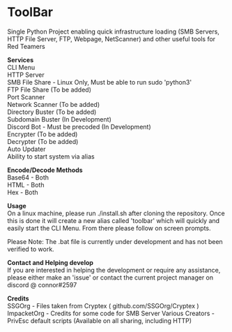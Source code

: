# ToolBar
Single Python Project enabling quick infrastructure loading (SMB Servers, HTTP File Server, FTP, Webpage, NetScanner) and other useful tools for Red Teamers

**Services** \
CLI Menu  \
HTTP Server \
SMB File Share - Linux Only, Must be able to run sudo 'python3' \
FTP File Share (To be added) \
Port Scanner  \
Network Scanner (To be added) \
Directory Buster (To be added) \
Subdomain Buster (In Development) \
Discord Bot - Must be precoded (In Development) \
Encrypter (To be added) \
Decrypter (To be added) \
Auto Updater \
Ability to start system via alias

**Encode/Decode Methods** \
Base64 - Both \
HTML - Both \
Hex - Both

**Usage** \
On a linux machine, please run ./install.sh after cloning the repository. Once this is done it will create a new alias called 'toolbar' which will quickly and easily start the CLI Menu. From there please follow on screen prompts. 

Please Note: The .bat file is currently under development and has not been verified to work. 

**Contact and Helping develop** \
If you are interested in helping the development or require any assistance, please either make an 'issue' or contact the current project manager on discord @ connor#2597

**Credits** \
SSGOrg - Files taken from Cryptex ( github.com/SSGOrg/Cryptex )
ImpacketOrg - Credits for some code for SMB Server
Various Creators - PrivEsc default scripts (Available on all sharing, including HTTP)
